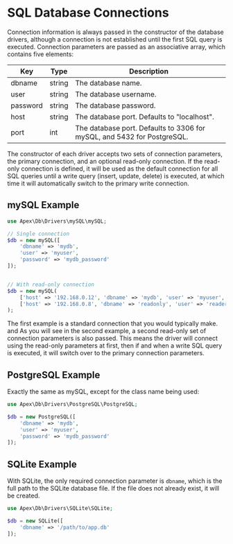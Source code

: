 
# SQL Database Connections

Connection information is always passed in the constructor of the database drivers, although a connection is not established until the first SQL query is executed.  Connection parameters are passed as an associative array, which contains five elements:

Key | Type | Description
------------- |------------- |------------- 
dbname | string | The database name.
user | string | The database username.
password | string | The database password.
host | string | The database port.  Defaults to "localhost".
port | int | The database port.  Defaults to 3306 for mySQL, and 5432 for PostgreSQL.

The constructor of each driver accepts two sets of connection parameters, the primary connection, and an optional read-only connection.  If the read-only connection is defined, it will be used as the default connection for all SQL queries until a write query (insert, update, delete) is executed, at which time it will automatically switch to the primary write connection.


## mySQL Example

~~~php
use Apex\Db\Drivers\mySQL\mySQL;

// Single connection
$db = new mySQL([
    'dbname' => 'mydb', 
    'user' => 'myuser', 
    'password' => 'mydb_password'
]);


// With read-only connection
$db = new mySQL(
    ['host' => '192.168.0.12', 'dbname' => 'mydb', 'user' => 'myuser', 'password' => 'secret'], 
    ['host' => '192.168.0.8', 'dbname' => 'readonly', 'user' => 'reader', 'password' => 'mydb_pass']
);
~~~

The first example is a standard connection that you would typically make. and As you will see in the second example, a second read-only set of connection parameters is also passed.  This means the driver will connect using the read-only parameters at first, then if and when a write SQL query is executed, it will switch over to the primary connection parameters.


## PostgreSQL Example

Exactly the same as mySQL, except for the class name being used:

~~~php
use Apex\Db\Drivers\PostgreSQL\PostgreSQL;

$db = new PostgreSQL([
    'dbname' => 'mydb', 
    'user' => 'myuser', 
    'password' => 'mydb_password'
]);
~~~


## SQLite Example

With SQLite, the only required connection parameter is `dbname`, which is the full path to the SQLite database file.  If the file does not already exist, it will be created.

~~~php
use Apex\Db\Drivers\SQLite\SQLite;

$db = new SQLite([
    'dbname' => '/path/to/app.db'
]);
~~~







